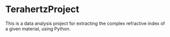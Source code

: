 # TerahertzProject
This is a data analysis project for extracting the complex refractive index of a given material, using Python. 
